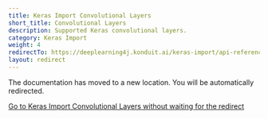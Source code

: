 ```yaml
---
title: Keras Import Convolutional Layers
short_title: Convolutional Layers
description: Supported Keras convolutional layers.
category: Keras Import
weight: 4
redirectTo: https://deeplearning4j.konduit.ai/keras-import/api-reference/convolutional-layers
layout: redirect
---
```


The documentation has moved to a new location. You will be automatically redirected.
            
[Go to Keras Import Convolutional Layers without waiting for the redirect](https://deeplearning4j.konduit.ai/keras-import/api-reference/convolutional-layers)

        
